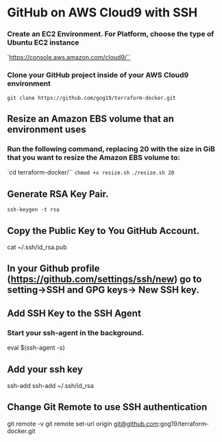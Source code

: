 # GitHub on AWS Cloud9 with SSH

### Create an EC2 Environment. For Platform, choose the type of Ubuntu EC2 instance
`https://console.aws.amazon.com/cloud9/``

### Clone your GitHub project inside of your AWS Cloud9 environment
`git clone https://github.com/gog19/terraform-docker.git`

## Resize an Amazon EBS volume that an environment uses
### Run the following command, replacing 20 with the size in GiB that you want to resize the Amazon EBS volume to:
`cd terraform-docker/``
```chmod +x resize.sh```
```./resize.sh 20```

## Generate RSA Key Pair.
```ssh-keygen -t rsa```

## Copy the Public Key to You GitHub Account.
cat ~/.ssh/id_rsa.pub
## In your Github profile (https://github.com/settings/ssh/new) go to setting->SSH and GPG keys-> New SSH key.

## Add SSH Key to the SSH Agent
### Start your ssh-agent in the background.
eval $(ssh-agent -s)

## Add your ssh key
ssh-add ssh-add ~/.ssh/id_rsa

## Change Git Remote to use SSH authentication
git remote -v
git remote set-url origin git@github.com:gog19/terraform-docker.git